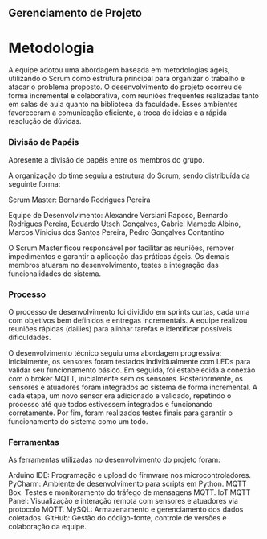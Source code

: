 ## Gerenciamento de Projeto


# Metodologia

A equipe adotou uma abordagem baseada em metodologias ágeis, utilizando o Scrum como estrutura principal para organizar o trabalho e atacar o problema proposto. O desenvolvimento do projeto ocorreu de forma incremental e colaborativa, com reuniões frequentes realizadas tanto em salas de aula quanto na biblioteca da faculdade. Esses ambientes favoreceram a comunicação eficiente, a troca de ideias e a rápida resolução de dúvidas.

### Divisão de Papéis

Apresente a divisão de papéis entre os membros do grupo.

A organização do time seguiu a estrutura do Scrum, sendo distribuída da seguinte forma:

Scrum Master: Bernardo Rodrigues Pereira

Equipe de Desenvolvimento: Alexandre Versiani Raposo, Bernardo Rodrigues Pereira, Eduardo Utsch Gonçalves, Gabriel Mamede Albino, Marcos Vinicius dos Santos Pereira, Pedro Gonçalves Contantino

O Scrum Master ficou responsável por facilitar as reuniões, remover impedimentos e garantir a aplicação das práticas ágeis. Os demais membros atuaram no desenvolvimento, testes e integração das funcionalidades do sistema.


### Processo

O processo de desenvolvimento foi dividido em sprints curtas, cada uma com objetivos bem definidos e entregas incrementais. A equipe realizou reuniões rápidas (dailies) para alinhar tarefas e identificar possíveis dificuldades.

O desenvolvimento técnico seguiu uma abordagem progressiva:
Inicialmente, os sensores foram testados individualmente com LEDs para validar seu funcionamento básico.
Em seguida, foi estabelecida a conexão com o broker MQTT, inicialmente sem os sensores.
Posteriormente, os sensores e atuadores foram integrados ao sistema de forma incremental. A cada etapa, um novo sensor era adicionado e validado, repetindo o processo até que todos estivessem integrados e funcionando corretamente.
Por fim, foram realizados testes finais para garantir o funcionamento do sistema como um todo.
 

### Ferramentas

As ferramentas utilizadas no desenvolvimento do projeto foram:

Arduino IDE: Programação e upload do firmware nos microcontroladores.
PyCharm: Ambiente de desenvolvimento para scripts em Python.
MQTT Box: Testes e monitoramento do tráfego de mensagens MQTT.
IoT MQTT Panel: Visualização e interação remota com sensores e atuadores via protocolo MQTT.
MySQL: Armazenamento e gerenciamento dos dados coletados.
GitHub: Gestão do código-fonte, controle de versões e colaboração da equipe.
